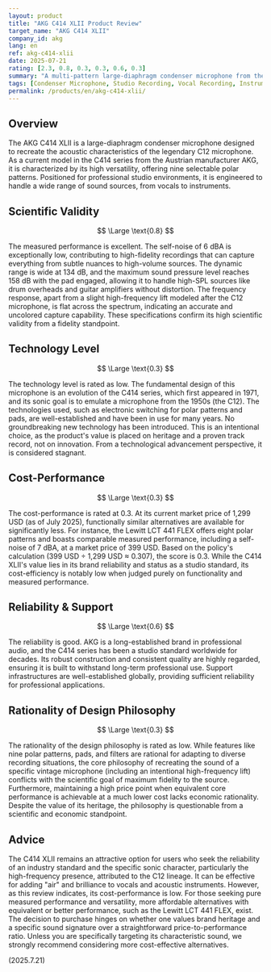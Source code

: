 ```yaml
---
layout: product
title: "AKG C414 XLII Product Review"
target_name: "AKG C414 XLII"
company_id: akg
lang: en
ref: akg-c414-xlii
date: 2025-07-21
rating: [2.3, 0.8, 0.3, 0.3, 0.6, 0.3]
summary: "A multi-pattern large-diaphragm condenser microphone from the legendary C12 lineage. It features excellent measured performance and high versatility with 9 polar patterns, but its cost-performance is low due to the existence of more affordable, functionally similar alternatives."
tags: [Condenser Microphone, Studio Recording, Vocal Recording, Instrument Recording, Multi-Pattern]
permalink: /products/en/akg-c414-xlii/
---
```


## Overview

The AKG C414 XLII is a large-diaphragm condenser microphone designed to recreate the acoustic characteristics of the legendary C12 microphone. As a current model in the C414 series from the Austrian manufacturer AKG, it is characterized by its high versatility, offering nine selectable polar patterns. Positioned for professional studio environments, it is engineered to handle a wide range of sound sources, from vocals to instruments.

## Scientific Validity

$$ \Large \text{0.8} $$

The measured performance is excellent. The self-noise of 6 dBA is exceptionally low, contributing to high-fidelity recordings that can capture everything from subtle nuances to high-volume sources. The dynamic range is wide at 134 dB, and the maximum sound pressure level reaches 158 dB with the pad engaged, allowing it to handle high-SPL sources like drum overheads and guitar amplifiers without distortion. The frequency response, apart from a slight high-frequency lift modeled after the C12 microphone, is flat across the spectrum, indicating an accurate and uncolored capture capability. These specifications confirm its high scientific validity from a fidelity standpoint.

## Technology Level

$$ \Large \text{0.3} $$

The technology level is rated as low. The fundamental design of this microphone is an evolution of the C414 series, which first appeared in 1971, and its sonic goal is to emulate a microphone from the 1950s (the C12). The technologies used, such as electronic switching for polar patterns and pads, are well-established and have been in use for many years. No groundbreaking new technology has been introduced. This is an intentional choice, as the product's value is placed on heritage and a proven track record, not on innovation. From a technological advancement perspective, it is considered stagnant.

## Cost-Performance

$$ \Large \text{0.3} $$

The cost-performance is rated at 0.3. At its current market price of 1,299 USD (as of July 2025), functionally similar alternatives are available for significantly less. For instance, the Lewitt LCT 441 FLEX offers eight polar patterns and boasts comparable measured performance, including a self-noise of 7 dBA, at a market price of 399 USD. Based on the policy's calculation (399 USD ÷ 1,299 USD ≈ 0.307), the score is 0.3. While the C414 XLII's value lies in its brand reliability and status as a studio standard, its cost-efficiency is notably low when judged purely on functionality and measured performance.

## Reliability & Support

$$ \Large \text{0.6} $$

The reliability is good. AKG is a long-established brand in professional audio, and the C414 series has been a studio standard worldwide for decades. Its robust construction and consistent quality are highly regarded, ensuring it is built to withstand long-term professional use. Support infrastructures are well-established globally, providing sufficient reliability for professional applications.

## Rationality of Design Philosophy

$$ \Large \text{0.3} $$

The rationality of the design philosophy is rated as low. While features like nine polar patterns, pads, and filters are rational for adapting to diverse recording situations, the core philosophy of recreating the sound of a specific vintage microphone (including an intentional high-frequency lift) conflicts with the scientific goal of maximum fidelity to the source. Furthermore, maintaining a high price point when equivalent core performance is achievable at a much lower cost lacks economic rationality. Despite the value of its heritage, the philosophy is questionable from a scientific and economic standpoint.

## Advice

The C414 XLII remains an attractive option for users who seek the reliability of an industry standard and the specific sonic character, particularly the high-frequency presence, attributed to the C12 lineage. It can be effective for adding "air" and brilliance to vocals and acoustic instruments. However, as this review indicates, its cost-performance is low. For those seeking pure measured performance and versatility, more affordable alternatives with equivalent or better performance, such as the Lewitt LCT 441 FLEX, exist. The decision to purchase hinges on whether one values brand heritage and a specific sound signature over a straightforward price-to-performance ratio. Unless you are specifically targeting its characteristic sound, we strongly recommend considering more cost-effective alternatives.

(2025.7.21)